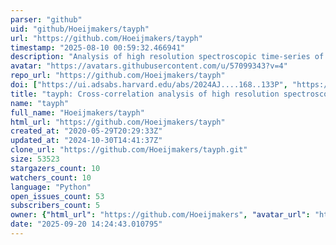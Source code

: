 ```yaml
---
parser: "github"
uid: "github/Hoeijmakers/tayph"
url: "https://github.com/Hoeijmakers/tayph"
timestamp: "2025-08-10 00:59:32.466941"
description: "Analysis of high resolution spectroscopic time-series of exoplanets"
avatar: "https://avatars.githubusercontent.com/u/57099343?v=4"
repo_url: "https://github.com/Hoeijmakers/tayph"
doi: ["https://ui.adsabs.harvard.edu/abs/2024AJ....168..133P", "https://ui.adsabs.harvard.edu/abs/2025ascl.soft07008H/abstract"]
title: "tayph: Cross-correlation analysis of high resolution spectroscopy"
name: "tayph"
full_name: "Hoeijmakers/tayph"
html_url: "https://github.com/Hoeijmakers/tayph"
created_at: "2020-05-29T20:29:33Z"
updated_at: "2024-10-30T14:41:37Z"
clone_url: "https://github.com/Hoeijmakers/tayph.git"
size: 53523
stargazers_count: 10
watchers_count: 10
language: "Python"
open_issues_count: 53
subscribers_count: 5
owner: {"html_url": "https://github.com/Hoeijmakers", "avatar_url": "https://avatars.githubusercontent.com/u/57099343?v=4", "login": "Hoeijmakers", "type": "User"}
date: "2025-09-20 14:24:43.010795"
---
```

